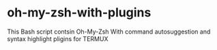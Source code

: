 # oh-my-zsh-with-plugins
This Bash script contsin Oh-My-Zsh With command autosuggestion and syntax highlight pligins for TERMUX
